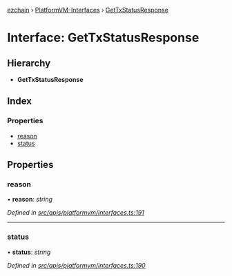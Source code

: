 [ezchain](../README.md) › [PlatformVM-Interfaces](../modules/platformvm_interfaces.md) › [GetTxStatusResponse](platformvm_interfaces.gettxstatusresponse.md)

# Interface: GetTxStatusResponse

## Hierarchy

* **GetTxStatusResponse**

## Index

### Properties

* [reason](platformvm_interfaces.gettxstatusresponse.md#reason)
* [status](platformvm_interfaces.gettxstatusresponse.md#status)

## Properties

###  reason

• **reason**: *string*

*Defined in [src/apis/platformvm/interfaces.ts:191](https://github.com/EZChain-core/ezchainjs/blob/5511161/src/apis/platformvm/interfaces.ts#L191)*

___

###  status

• **status**: *string*

*Defined in [src/apis/platformvm/interfaces.ts:190](https://github.com/EZChain-core/ezchainjs/blob/5511161/src/apis/platformvm/interfaces.ts#L190)*
